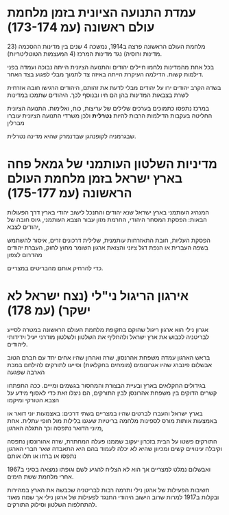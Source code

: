 # עמדת התנועה הציונית בזמן מלחמת עולם ראשונה (עמ 173-174)

מלחמת העולם הראשונה פרצה ב1914, נמשכה 4 שנים בין מדינות ההסכמה (23 מדינות ורוסיה) נגד מדינות המרכז (4 המעצמות הטוטליטריות).

בכל אחת מהמדינות נלחמו חיילים יהודים והתנועה הציונית הייתה נבוכה ועמדה בפני דילמות קשות. הדילמה העיקרת הייתה באיזה צד לתמוך מבלי לפגוע בצד האחר.

בשדה הקרב יהודים ירו על יהודים מבלי לדעת את זהותם, היהודים הרגישו חובה אזרחית לשרת בצבאות המדינות בהן הם חיו ובנוסף לכך. היהודים שתמכו במדינות 

במרכז נתפסו כתמוכים בערכים שלילים של עריצות, כוח, ואלימות. התנועה הציונית החליטה בעקבות הדילמות הרבות להיות **נטרלית** ולכן משרדי התנועה הציונית עוברו מברלין

שבגרמניה לקופנהגן שבדנמרק שהיא מדינה נטרלית.   

 

# מדיניות השלטון העותמני של גמאל פחה בארץ ישראל בזמן מלחמת העולם הראשונה (עמ 175-177)

המנהיג העותמני בארץ ישראל שנא יהודים והתנכל לישוב יהודי בארץ דרך הפעולות הבאות: הפסקת המסחר היהודי, החרמת מזון עבור הצבא העותמני, גיוס חובה של יהודים לצבא,

הפסקת העליות, חובת התאזרחות עותמנית, שלילית דרכונים זרים, איסור להשתמש בשפה העברית או הנפת דגל ציוני והצואת ארגון השומר מחוץ לחוק, העברת יהודים מהדרום לצפון 

כדי להרחיק אותם מהבריטים במצריים.



# אירגון הריגול ני"לי (נצח ישראל לא ישקר) (עמ 178)

אגרון נילי הוא ארגון ריגול שהוקם בתקופת מלחמת העולם הראשונה במטרה לסייע לבריטניה לכבוש את ארץ ישראל ולהחליף את השלטון ולשלטון מודרני יעיל וידידותי ליהודים. 

בראש הארגון עמדה משפחת אהרנסון, שרה ואהרון שהיו אחים יחד עם חברם הטוב אבשלום פינברג שהיו אגרונומים (מומחים בחקלאות) וסייעו לתורקים להילחם במכת הארבה שפגעה

בגידולים החקלאים בארץ ובעיית הבצורת והמחסור בגשמים ומייים. ככה התפתחו קשרים הדוקים בין משפחת אהרונסן לבין התורקים, הם ניצלו זאת כדי לאסוף מידע על הצבא הטורקי ומיקמו 

בארץ ישראל והעברו לברטים שהיו במצריים בשתי דרכים: באצמעות יוני דואר או באמצעות אותות מורס לספינות מלחמה בריטיות שעגנו בלילות מול חופי עתלית. אחת מיוני הדואר נתפסה וכך התגלה הארגון,

התורקים פשטו על הבית בזכרון יעקוב שממנו פעלה המחתרת, שרה אהורונסון נתפסה וקיבלה עינוויים קשים ומכיוון שהיא לא יכלה לעמוד בהם היא התאבדה שאר חברי הארגון נתפסו או ברחו או תלו אותם 

ואבשלום נמלט למצריים אך הוא לא הצליח להגיע לשם וגופתו נמצאה בסיני ב1967 אחרי מלחמת ששת הימים.

חשיבות הפעילות של ארגון נילי ותרמה רבות לבריטניה שכבשה את הארץ במהירות ובקלות ב1917 למרות שרוב הישוב היהודי התנגד לפעילות של ארגון נילי אך שמח מאוד להתחלפות השלטון וסילוק התורקים.